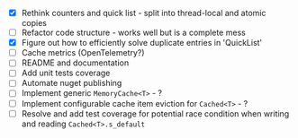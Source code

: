 - [x] Rethink counters and quick list - split into thread-local and atomic copies
- [ ] Refactor code structure - works well but is a complete mess 
- [x] Figure out how to efficiently solve duplicate entries in 'QuickList'
- [ ] Cache metrics (OpenTelemetry?)
- [ ] README and documentation
- [ ] Add unit tests coverage
- [ ] Automate nuget publishing
- [ ] Implement generic `MemoryCache<T>` - ?
- [ ] Implement configurable cache item eviction for `Cached<T>` - ?
- [ ] Resolve and add test coverage for potential race condition when writing and reading `Cached<T>.s_default`